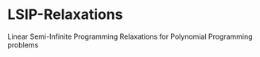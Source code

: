 # LSIP-Relaxations
Linear Semi-Infinite Programming Relaxations for Polynomial Programming problems
